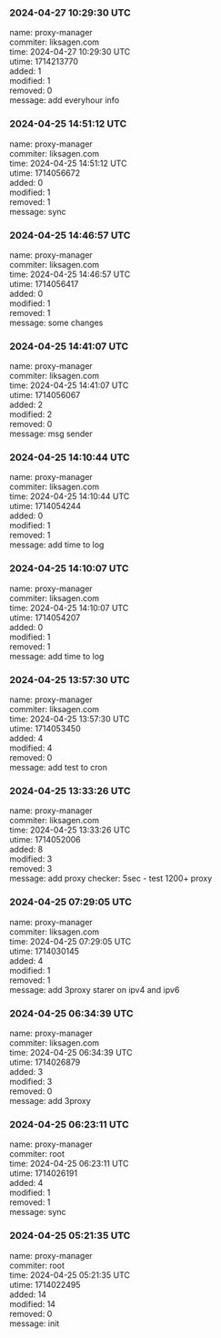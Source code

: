 ### 2024-04-27 10:29:30 UTC
name: proxy-manager  
commiter: liksagen.com  
time: 2024-04-27 10:29:30 UTC  
utime: 1714213770  
added: 1  
modified: 1  
removed: 0  
message: add everyhour info

### 2024-04-25 14:51:12 UTC
name: proxy-manager  
commiter: liksagen.com  
time: 2024-04-25 14:51:12 UTC  
utime: 1714056672  
added: 0  
modified: 1  
removed: 1  
message: sync

### 2024-04-25 14:46:57 UTC
name: proxy-manager  
commiter: liksagen.com  
time: 2024-04-25 14:46:57 UTC  
utime: 1714056417  
added: 0  
modified: 1  
removed: 1  
message: some changes

### 2024-04-25 14:41:07 UTC
name: proxy-manager  
commiter: liksagen.com  
time: 2024-04-25 14:41:07 UTC  
utime: 1714056067  
added: 2  
modified: 2  
removed: 0  
message: msg sender

### 2024-04-25 14:10:44 UTC
name: proxy-manager  
commiter: liksagen.com  
time: 2024-04-25 14:10:44 UTC  
utime: 1714054244  
added: 0  
modified: 1  
removed: 1  
message: add time to log

### 2024-04-25 14:10:07 UTC
name: proxy-manager  
commiter: liksagen.com  
time: 2024-04-25 14:10:07 UTC  
utime: 1714054207  
added: 0  
modified: 1  
removed: 1  
message: add time to log

### 2024-04-25 13:57:30 UTC
name: proxy-manager  
commiter: liksagen.com  
time: 2024-04-25 13:57:30 UTC  
utime: 1714053450  
added: 4  
modified: 4  
removed: 0  
message: add test to cron

### 2024-04-25 13:33:26 UTC
name: proxy-manager  
commiter: liksagen.com  
time: 2024-04-25 13:33:26 UTC  
utime: 1714052006  
added: 8  
modified: 3  
removed: 3  
message: add proxy checker: 5sec - test 1200+ proxy

### 2024-04-25 07:29:05 UTC
name: proxy-manager  
commiter: liksagen.com  
time: 2024-04-25 07:29:05 UTC  
utime: 1714030145  
added: 4  
modified: 1  
removed: 1  
message: add 3proxy starer on ipv4 and ipv6

### 2024-04-25 06:34:39 UTC
name: proxy-manager  
commiter: liksagen.com  
time: 2024-04-25 06:34:39 UTC  
utime: 1714026879  
added: 3  
modified: 3  
removed: 0  
message: add 3proxy

### 2024-04-25 06:23:11 UTC
name: proxy-manager  
commiter: root  
time: 2024-04-25 06:23:11 UTC  
utime: 1714026191  
added: 4  
modified: 1  
removed: 1  
message: sync

### 2024-04-25 05:21:35 UTC
name: proxy-manager  
commiter: root  
time: 2024-04-25 05:21:35 UTC  
utime: 1714022495  
added: 14  
modified: 14  
removed: 0  
message: init

